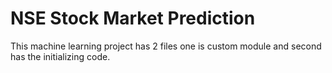 # NSE Stock Market Prediction
  This machine learning project has 2 files one is custom module and second has the initializing code.
